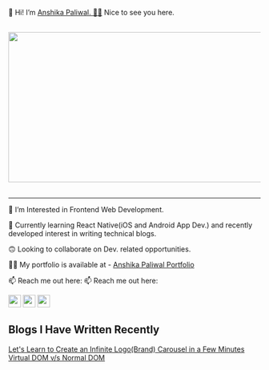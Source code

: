 👋 Hi! I’m <a href="https://github.com/Anshika-Paliwal">Anshika Paliwal. 👩‍💻</a> Nice to see you here.

<br>

<div align="center">
<img src="https://media.giphy.com/media/L8K62iTDkzGX6/giphy.gif" width="600" height="300">
</div>

<br>

<hr>

👀 I’m Interested in Frontend Web Development.

🌱 Currently learning React Native(iOS and Android App Dev.) and recently developed interest in writing technical blogs.

🙃 Looking to collaborate on Dev. related opportunities.

💁‍♀️ My portfolio is available at - 
<a href="https://t.co/MAwU4YLtA8" target="_blank">Anshika Paliwal Portfolio</a>

📫 Reach me out here: 
📫 Reach me out here: 
<p align="start">
  <a href="mailto:paliwal.anshika2028@gmail.com"><img src="https://img.shields.io/badge/Gmail-D14836?style=for-the-badge&logo=gmail&logoColor=white" height=25></a> 
  <a href="https://www.linkedin.com/in/contactanshikapaliwal/"><img src="https://img.shields.io/badge/linkedin-%230077B5.svg?&style=for-the-badge&logo=linkedin&logoColor=white" height=25></a> 
  <a href="https://twitter.com/AnshikaPaliwal4"><img src="https://img.shields.io/badge/twitter-%23E4405F.svg?&style=for-the-badge&logo=twitter&logoColor=white" height=25></a> 
</p>

<h2 align="left" display: "block">Blogs I Have Written Recently</h2>
<a align="left" display: "block" href="https://medium.com/@anshikas-blogs/lets-learn-to-create-an-infinite-logo-brand-carousel-in-a-few-minutes-2622764370b7">
    Let's Learn to Create an Infinite Logo(Brand) Carousel in a Few Minutes
</a>
<a align="left" display: "block" href="https://medium.com/@anshikas-blogs/virtual-dom-v-s-normal-dom-4a73d2dcdba6">
    Virtual DOM v/s Normal DOM
</a>
<!---
Anshika-Paliwal/Anshika-Paliwal is a ✨ special ✨ repository because its `README.md` (this file) appears on your GitHub profile.
You can click the Preview link to take a look at your changes.
--->
